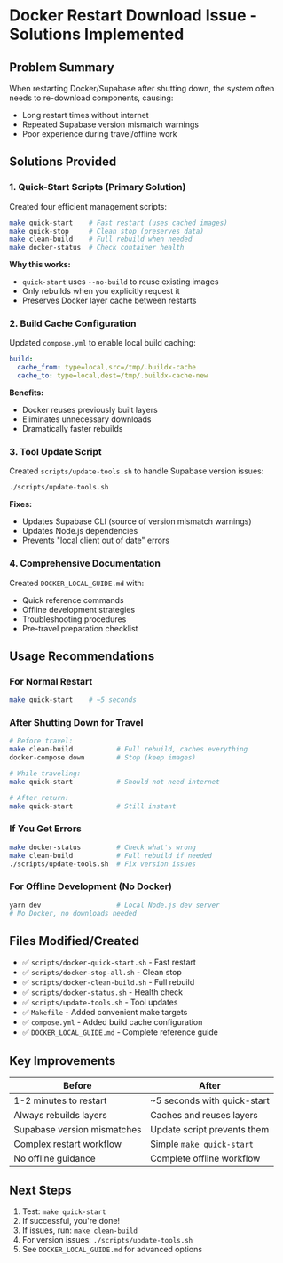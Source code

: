 # Docker Restart Download Issue - Solutions Implemented

## Problem Summary
When restarting Docker/Supabase after shutting down, the system often needs to re-download components, causing:
- Long restart times without internet
- Repeated Supabase version mismatch warnings
- Poor experience during travel/offline work

## Solutions Provided

### 1. **Quick-Start Scripts** (Primary Solution)
Created four efficient management scripts:

```bash
make quick-start    # Fast restart (uses cached images)
make quick-stop     # Clean stop (preserves data)
make clean-build    # Full rebuild when needed
make docker-status  # Check container health
```

**Why this works:**
- `quick-start` uses `--no-build` to reuse existing images
- Only rebuilds when you explicitly request it
- Preserves Docker layer cache between restarts

### 2. **Build Cache Configuration**
Updated `compose.yml` to enable local build caching:
```yaml
build:
  cache_from: type=local,src=/tmp/.buildx-cache
  cache_to: type=local,dest=/tmp/.buildx-cache-new
```

**Benefits:**
- Docker reuses previously built layers
- Eliminates unnecessary downloads
- Dramatically faster rebuilds

### 3. **Tool Update Script**
Created `scripts/update-tools.sh` to handle Supabase version issues:
```bash
./scripts/update-tools.sh
```

**Fixes:**
- Updates Supabase CLI (source of version mismatch warnings)
- Updates Node.js dependencies
- Prevents "local client out of date" errors

### 4. **Comprehensive Documentation**
Created `DOCKER_LOCAL_GUIDE.md` with:
- Quick reference commands
- Offline development strategies
- Troubleshooting procedures
- Pre-travel preparation checklist

## Usage Recommendations

### For Normal Restart
```bash
make quick-start    # ~5 seconds
```

### After Shutting Down for Travel
```bash
# Before travel:
make clean-build           # Full rebuild, caches everything
docker-compose down        # Stop (keep images)

# While traveling:
make quick-start           # Should not need internet

# After return:
make quick-start           # Still instant
```

### If You Get Errors
```bash
make docker-status         # Check what's wrong
make clean-build           # Full rebuild if needed
./scripts/update-tools.sh  # Fix version issues
```

### For Offline Development (No Docker)
```bash
yarn dev                   # Local Node.js dev server
# No Docker, no downloads needed
```

## Files Modified/Created
- ✅ `scripts/docker-quick-start.sh` - Fast restart
- ✅ `scripts/docker-stop-all.sh` - Clean stop
- ✅ `scripts/docker-clean-build.sh` - Full rebuild
- ✅ `scripts/docker-status.sh` - Health check
- ✅ `scripts/update-tools.sh` - Tool updates
- ✅ `Makefile` - Added convenient make targets
- ✅ `compose.yml` - Added build cache configuration
- ✅ `DOCKER_LOCAL_GUIDE.md` - Complete reference guide

## Key Improvements
| Before | After |
|--------|-------|
| 1-2 minutes to restart | ~5 seconds with quick-start |
| Always rebuilds layers | Caches and reuses layers |
| Supabase version mismatches | Update script prevents them |
| Complex restart workflow | Simple `make quick-start` |
| No offline guidance | Complete offline workflow |

## Next Steps
1. Test: `make quick-start`
2. If successful, you're done!
3. If issues, run: `make clean-build`
4. For version issues: `./scripts/update-tools.sh`
5. See `DOCKER_LOCAL_GUIDE.md` for advanced options
